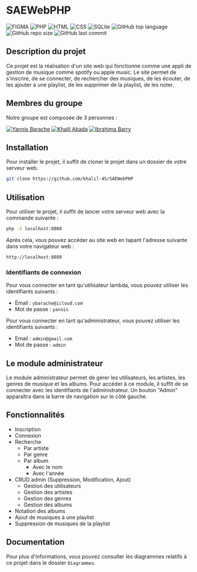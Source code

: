 # SAEWebPHP
![FIGMA](https://img.shields.io/badge/FIGMA-000000?style=for-the-badge&logo=figma&logoColor=white)
![PHP](https://img.shields.io/badge/PHP-000000?style=for-the-badge&logo=php&logoColor=white)
![HTML](https://img.shields.io/badge/HTML-000000?style=for-the-badge&logo=html5&logoColor=white)
![CSS](https://img.shields.io/badge/CSS-000000?style=for-the-badge&logo=css3&logoColor=white)
![SQLite](https://img.shields.io/badge/SQLite-000000?style=for-the-badge&logo=sqlite&logoColor=white)
![GitHub top language](https://img.shields.io/github/languages/top/Khalil-45/SAEWebPHP?style=for-the-badge)
![GitHub repo size](https://img.shields.io/github/repo-size/Khalil-45/SAEWebPHP?style=for-the-badge)
![GitHub last commit](https://img.shields.io/github/last-commit/Khalil-45/SAEWebPHP?style=for-the-badge)

## Description du projet 
Ce projet est la réalisation d'un site web qui fonctionne comme une appli de gestion de musique comme spotify ou apple music. Le site permet de s'inscrire, de se connecter, de rechercher des musiques, de les écouter, de les ajouter à une playlist, de les supprimer de la playlist, de les noter.

## Membres du groupe
Notre groupe est composée de 3 personnes :

[![Yannis Barache](https://img.shields.io/badge/Yannis%20Barache-000000?style=for-the-badge&logo=github&logoColor=white)](https://github.com/Yannis-barache)
[![Khalil Abada](https://img.shields.io/badge/Khalil%20Abada-000000?style=for-the-badge&logo=github&logoColor=white)](https://github.com/khalil-45)
[![Ibrahima Barry](https://img.shields.io/badge/Ibrahima%20Barry-000000?style=for-the-badge&logo=github&logoColor=white)](https://github.com/ibarry25)


## Installation
Pour installer le projet, il suffit de cloner le projet dans un dossier de votre serveur web. 
```bash
git clone https://github.com/khalil-45/SAEWebPHP
```

## Utilisation
Pour utiliser le projet, il suffit de lancer votre serveur web avec la commande suivante :

```bash
php -S localhost:8080
```
Après cela, vous pouvez accéder au site web en tapant l'adresse suivante dans votre navigateur web :
```bash
http://localhost:8080
```

### Identifiants de connexion

Pour vous connecter en tant qu'utilisateur lambda, vous pouvez utiliser les identifiants suivants :

- Email : `ybarache@icloud.com`
- Mot de passe : `yannis`

Pour vous connecter en tant qu'administrateur, vous pouvez utiliser les identifiants suivants :

- Email : `admin@gmail.com`
- Mot de passe : `admin`

## Le module administrateur
Le module administrateur permet de gérer les utilisateurs, les artistes, les genres de musique et les albums.
Pour accéder à ce module, il suffit de se connecter avec les identifiants de l'administrateur. 
Un bouton "Admin" apparaîtra dans la barre de navigation sur le côté gauche.

## Fonctionnalités
- Inscription
- Connexion
- Recherche
  - Par artiste
  - Par genre 
  - Par album
    - Avec le nom
    - Avec l'année
- CRUD admin (Suppression, Modification, Ajout)
  - Gestion des utilisateurs
  - Gestion des artistes
  - Gestion des genres
  - Gestion des albums
- Notation des albums
- Ajout de musiques à une playlist
- Suppression de musiques de la playlist

## Documentation
Pour plus d'informations, vous pouvez consulter les diagrammes relatifs à ce projet dans le dossier `Diagrammes`.

